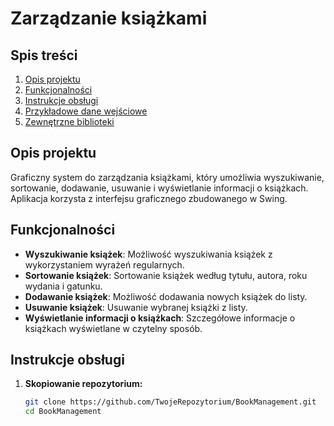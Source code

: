 # Zarządzanie książkami

## Spis treści
1. [Opis projektu](#opis-projektu)
2. [Funkcjonalności](#funkcjonalności)
3. [Instrukcje obsługi](#instrukcje-obsługi)
4. [Przykładowe dane wejściowe](#przykładowe-dane-wejściowe)
5. [Zewnętrzne biblioteki](#zewnętrzne-biblioteki)

## Opis projektu
Graficzny system do zarządzania książkami, który umożliwia wyszukiwanie, sortowanie, dodawanie, usuwanie i wyświetlanie informacji o książkach. Aplikacja korzysta z interfejsu graficznego zbudowanego w Swing.

## Funkcjonalności
- **Wyszukiwanie książek**: Możliwość wyszukiwania książek z wykorzystaniem wyrażeń regularnych.
- **Sortowanie książek**: Sortowanie książek według tytułu, autora, roku wydania i gatunku.
- **Dodawanie książek**: Możliwość dodawania nowych książek do listy.
- **Usuwanie książek**: Usuwanie wybranej książki z listy.
- **Wyświetlanie informacji o książkach**: Szczegółowe informacje o książkach wyświetlane w czytelny sposób.

## Instrukcje obsługi
1. **Skopiowanie repozytorium:**
   ```bash
   git clone https://github.com/TwojeRepozytorium/BookManagement.git
   cd BookManagement
